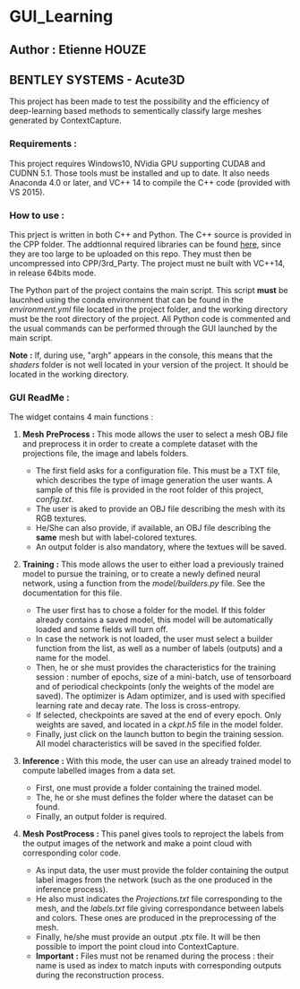 # GUI_Learning
## Author : Etienne HOUZE
## BENTLEY SYSTEMS - Acute3D

This project has been made to test the possibility and the efficiency of deep-learning based methods to sementically classify large meshes generated by ContextCapture.

### Requirements :
This project requires Windows10, NVidia GPU supporting CUDA8 and CUDNN 5.1. Those tools must be installed and up to date. It also needs Anaconda 4.0 or later, and VC++ 14 to compile the C++ code (provided with VS 2015).


### How to use :
This prject is written in both C++ and Python. The C++ source is provided in the CPP folder. The addtionnal required libraries can be found [here](https://drive.google.com/file/d/0B13uLe-AJjEUUXFWdlk2SUJqUnc/view?usp=sharing), since they are too large to be uploaded on this repo. They must then be uncompressed into CPP/3rd_Party. The project must ne built with VC++14, in release 64bits mode.

The Python part of the project contains the main script. This script __must__ be laucnhed using the conda environment that can be found in the _environment.yml_ file located in the project folder, and the working directory must be the root directory of the project. All Python code is commented and the usual commands can be performed through the GUI launched by the main script.

__Note__ __:__ If, during use, "argh" appears in the console, this means that the _shaders_ folder is not well located in your version of the project. It should be located in the working directory.

### GUI ReadMe :

The widget contains 4 main functions :
1) __Mesh__ __PreProcess__ __:__ This mode allows the user to select a mesh OBJ file and preprocess it in order to create a complete dataset with the projections file, the image and labels folders.

    * The first field asks for a configuration file. This must be a TXT file, which describes the type of image generation the user wants. A sample of this file is provided in the root folder of this project, _config.txt_.
    * The user is aked to provide an OBJ file describing the mesh with its RGB textures.
    * He/She can also provide, if available, an OBJ file describing the __same__ mesh but with label-colored textures.
    * An output folder is also mandatory, where the textues will be saved.

2) __Training__ __:__ This mode allows the user to either load a previously trained model to pursue the training, or to create a newly defined neural network, using a function from the _model/builders.py_ file. See the documentation for this file.

    * The user first has to chose a folder for the model. If this folder already contains a saved model, this model will be automatically loaded and some fields will turn off.
    * In case the network is not loaded, the user must select a builder function from the list, as well as a number of labels (outputs) and a name for the model.
    * Then, he or she must provides the characteristics for the training session : number of epochs, size of a mini-batch, use of tensorboard and of periodical checkpoints (only the weights of the model are saved). The optimizer is Adam optimizer, and is used with specified learning rate and decay rate. The loss is cross-entropy.
    * If selected, checkpoints are saved at the end of every epoch. Only weights are saved, and located in a _ckpt.h5_ file in the model folder.
    * Finally, just click on the launch button to begin the training session. All model characteristics will be saved in the specified folder.

3) __Inference__ __:__ With this mode, the user can use an already trained model to compute labelled images from a data set.

    * First, one must provide a folder containing the trained model.
    * The, he or she must defines the folder where the dataset can be found.
    * Finally, an output folder is required.

4) __Mesh__ __PostProcess__ __:__ This panel gives tools to reproject the labels from the output images of the network and make a point cloud with corresponding color code.

    * As input data, the user must provide the folder containing the output label images from the network (such as the one produced in the inference process).
    * He also must indicates the _Projections.txt_ file corresponding to the mesh, and the _labels.txt_ file giving correspondance between labels and colors. These ones are produced in the preprocessing of the mesh.
    * Finally, he/she must provide an output .ptx file. It will be then possible to import the point cloud into ContextCapture.
    * __Important__ __:__ Files must not be renamed during the process : their name is used as index to match inputs with corresponding outputs during the reconstruction process.
